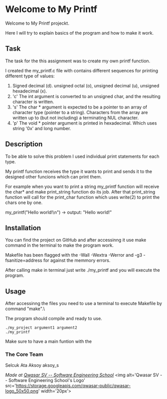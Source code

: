 # Welcome to My Printf

Welcome to My Printf projeckt.

Here I will try to explain basics of the program and how to make it work.

## Task

The task for the this assignment was to create my own printf function.

I created the my_printf.c file with contains different sequences for printing different type of values:

1. Signed decimal (d). unsigned octal (o), unsigned decimal (u), unsigned hexadecimal (x).
2. 'c' The int argument is converted to an unsigned char, and the resulting character is written.
3. 's' The char \* argument is expected to be a pointer to an array of character type (pointer to a string). Characters from the array are written up to (but not including) a terminating NUL character.
4. 'p' The void \* pointer argument is printed in hexadecimal. Which uses string '0x' and long number.

## Description

To be able to solve this problem I used individual print statements for each type.

My printf function receives the type it wants to print and sends it to the designed other funcions which can print them.

For example when you want to print a string my_printf function will receive the char\* and make print_string function do its job.
After that print_string function will call for the print_char function which uses write(2) to print the chars one by one.

my_printf("Hello world!\n") -> output: "Hello world!"

## Installation

You can find the project on GitHub and after accessinng it use make command in the terminal to make the program work.

Makefile has been flagged with the -Wall -Wextra -Werror and -g3 -fsanitize=address for against the memmory errors.

After calling make in terminal just write ./my_printf and you will execute the program.

## Usage

After accessinng the files you need to use a terminal to execute Makefile by command "make".\

The program should compile and ready to use.

```
./my_project argument1 argument2
./my_printf
```

Make sure to have a main funtion with the

### The Core Team

Selcuk Ata Aksoy aksoy_s

<span><i>Made at <a href='https://qwasar.io'>Qwasar SV -- Software Engineering School</a></i></span>
<span><img alt='Qwasar SV -- Software Engineering School's Logo' src='https://storage.googleapis.com/qwasar-public/qwasar-logo_50x50.png' width='20px'></span>
